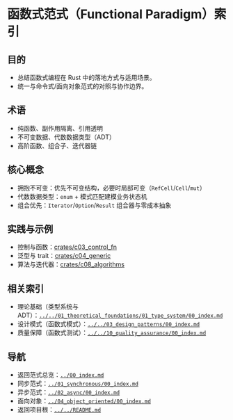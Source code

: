 # 函数式范式（Functional Paradigm）索引

## 目的

- 总结函数式编程在 Rust 中的落地方式与适用场景。
- 统一与命令式/面向对象范式的对照与协作边界。

## 术语

- 纯函数、副作用隔离、引用透明
- 不可变数据、代数数据类型（ADT）
- 高阶函数、组合子、迭代器链

## 核心概念

- 拥抱不可变：优先不可变结构，必要时局部可变（`RefCell`/`Cell`/`mut`）
- 代数数据类型：`enum` + 模式匹配建模业务状态机
- 组合优先：`Iterator`/`Option`/`Result` 组合器与零成本抽象

## 实践与示例

- 控制与函数：[crates/c03_control_fn](../../../crates/c03_control_fn/)
- 泛型与 trait：[crates/c04_generic](../../../crates/c04_generic/)
- 算法与迭代器：[crates/c08_algorithms](../../../crates/c08_algorithms/)

## 相关索引

- 理论基础（类型系统与 ADT）：[`../../01_theoretical_foundations/01_type_system/00_index.md`](../../01_theoretical_foundations/01_type_system/00_index.md)
- 设计模式（函数式模式）：[`../../03_design_patterns/00_index.md`](../../03_design_patterns/00_index.md)
- 质量保障（函数式测试）：[`../../10_quality_assurance/00_index.md`](../../10_quality_assurance/00_index.md)

## 导航

- 返回范式总览：[`../00_index.md`](../00_index.md)
- 同步范式：[`../01_synchronous/00_index.md`](../01_synchronous/00_index.md)
- 异步范式：[`../02_async/00_index.md`](../02_async/00_index.md)
- 面向对象：[`../04_object_oriented/00_index.md`](../04_object_oriented/00_index.md)
- 返回项目根：[`../../README.md`](../../README.md)
